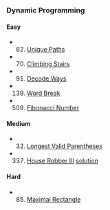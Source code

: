 ### Dynamic Programming
#### Easy
- 62. [Unique Paths](https://leetcode.com/problems/unique-paths/)
- 70. [Climbing Stairs](https://leetcode.com/problems/climbing-stairs/)
- 91. [Decode Ways](https://leetcode.com/problems/decode-ways)
- 139. [Word Break](https://leetcode.com/problems/word-break/)
- 509. [Fibonacci Number](https://leetcode.com/problems/fibonacci-number/)

#### Medium
  - 32. [Longest Valid Parentheses](https://leetcode.com/problems/longest-valid-parentheses/)
  - 337. [House Robber III](https://leetcode.com/problems/combination-sum-iii) [solution](https://github.com/jiguan/LeetCode/blob/master/test/com/leetcode/dp/HouseRobberIII.java)

  
#### Hard
- 85. [Maximal Rectangle](https://leetcode.com/problems/maximal-rectangle/)